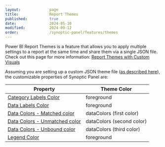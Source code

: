```yaml
---
layout:             page
title:              Report Themes
published:          true
date:               2024-05-10
modified:           2024-09-12
order:              /synoptic-panel/features/themes
---
```

Power BI Report Themes is a feature that allows you to apply multiple settings to a report at the same time and share them via a single JSON file. Check out this page for more information: [Report Themes with Custom Visuals](../../features/themes.md)

Assuming you are setting up a custom JSON theme file ([as described here](https://learn.microsoft.com/en-us/power-bi/create-reports/desktop-report-themes#report-theme-json-file-format)), the customizable properties of Synoptic Panel are:

| Property | Theme Color |
| -------- | ----------- |
| [Category Labels Color](../options/category-labels/matched.md#color)| foreground |
| [Data Labels Color](../options/data-labels/color.md#color)        | foreground |
| [Data Colors - Matched color](../options/areas/matched.md#color)       | dataColors (first color) |
| [Data Colors - Unmatched color](../options/areas/unmatched.md#color)     | dataColors (second color) |
| [Data Colors - Unbound color](../options/areas/unbound.md#color)       | dataColors (third color) |
| [Legend Color](../options/legend/text.md#color)                  | foreground |